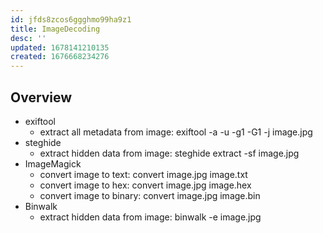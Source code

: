```yaml
---
id: jfds8zcos6ggghmo99ha9z1
title: ImageDecoding
desc: ''
updated: 1678141210135
created: 1676668234276
---
```

## Overview
- exiftool
    - extract all metadata from image: exiftool -a -u -g1 -G1 -j image.jpg
- steghide
    - extract hidden data from image: steghide extract -sf image.jpg
- ImageMagick
    - convert image to text: convert image.jpg image.txt
    - convert image to hex: convert image.jpg image.hex
    - convert image to binary: convert image.jpg image.bin
- Binwalk
    - extract hidden data from image: binwalk -e image.jpg

